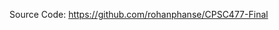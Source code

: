 Source Code: <a href = "https://github.com/rohanphanse/CPSC477-Final" target = "_blank" rel = "noreferrer">https://github.com/rohanphanse/CPSC477-Final</a>
